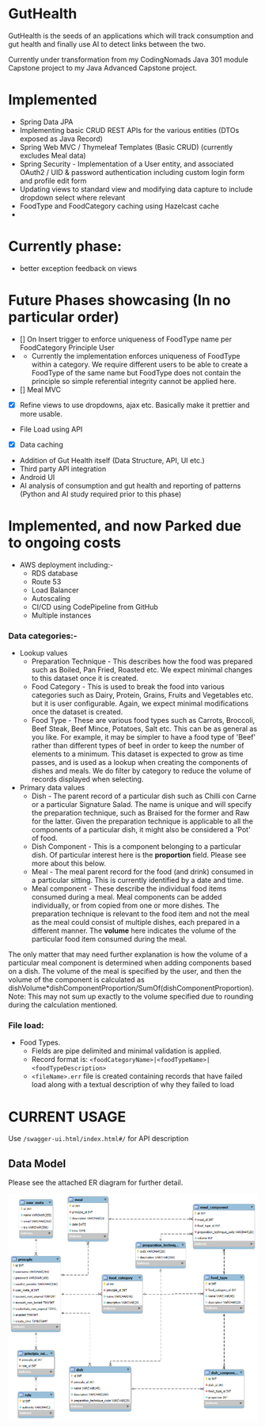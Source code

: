 # GutHealth

GutHealth is the seeds of an applications which will track consumption and gut health and finally use AI to detect links between the two.

Currently under transformation from my CodingNomads Java 301 module Capstone project to my Java Advanced Capstone project. 

# Implemented
- Spring Data JPA
- Implementing basic CRUD REST APIs for the various entities (DTOs exposed as Java Record)
- Spring Web MVC / Thymeleaf Templates (Basic CRUD) (currently excludes Meal data)
- Spring Security - Implementation of a User entity, and associated OAuth2 / UID & password authentication including custom login form and profile edit form
- Updating views to standard view and modifying data capture to include dropdown select where relevant
- FoodType and FoodCategory caching using Hazelcast cache
- 
# Currently phase:
- better exception feedback on views



# Future Phases showcasing (In no particular order)
- [] On Insert trigger to enforce uniqueness of FoodType name per FoodCategory Principle User
- - Currently the implementation enforces uniqueness of FoodType within a category. We require different users to be able to create a FoodType of the same name but FoodType does not contain the principle so simple referential integrity cannot be applied here.
- [] Meal MVC
- [x] Refine views to use dropdowns, ajax etc. Basically make it prettier and more usable.
- File Load using API
- [x] Data caching
- Addition of Gut Health itself (Data Structure, API, UI etc.)
- Third party API integration
- Android UI
- AI analysis of consumption and gut health and reporting of patterns (Python and AI study required prior to this phase) 

# Implemented, and now Parked due to ongoing costs
- AWS deployment including:-
  - RDS database
  - Route 53
  - Load Balancer
  - Autoscaling
  - CI/CD using CodePipeline from GitHub
  - Multiple instances

### Data categories:-
- Lookup values
  - Preparation Technique - This describes how the food was prepared such as Boiled, Pan Fried, Roasted etc. We expect minimal changes to this dataset once it is created. 
  - Food Category - This is used to break the food into various categories such as Dairy, Protein, Grains, Fruits and Vegetables etc. but it is user configurable. Again, we expect minimal modifications once the dataset is created.
  - Food Type - These are various food types such as Carrots, Broccoli, Beef Steak, Beef Mince, Potatoes, Salt etc. This can be as general as you like. For example, it may be simpler to have a food type of 'Beef' rather than different types of beef in order to keep the number of elements to a minimum. This dataset is expected to grow as time passes, and is used as a lookup when creating the components of dishes and meals. We do filter by category to reduce the volume of records displayed when selecting.
- Primary data values
  - Dish - The parent record of a particular dish such as Chilli con Carne or a particular Signature Salad. The name is unique and will specify the preparation technique, such as Braised for the former and Raw for the latter. Given the preparation technique is applicable to all the components of a particular dish, it might also be considered a 'Pot' of food.
  - Dish Component - This is a component belonging to a particular dish. Of particular interest here is the **proportion** field. Please see more about this below.
  - Meal - The meal parent record for the food (and drink) consumed in a particular sitting. This is currently identified by a date and time. 
  - Meal component - These describe the individual food items consumed during a meal. Meal components can be added individually, or from copied from one or more dishes. The preparation technique is relevant to the food item and not the meal as the meal could consist of multiple dishes, each prepared in a different manner. The **volume** here indicates the volume of the particular food item consumed during the meal.

The only matter that may need further explanation is how the volume of a particular meal component is determined when adding components based on a dish. The volume of the meal is specified by the user, and then the volume of the component is calculated as dishVolume*dishComponentProportion/SumOf(dishComponentProportion). Note: This may not sum up exactly to the volume specified due to rounding during the calculation mentioned.

### File load:
- Food Types.
  - Fields are pipe delimited and minimal validation is applied.
  - Record format is: `<foodCategoryName>|<foodTypeName>|<foodTypeDescription>`
  - `<fileName>.err` file is created containing records that have failed load along with a textual description of why they failed to load

# CURRENT USAGE
Use `/swagger-ui.html/index.html#/` for API description

## Data Model
Please see the attached ER diagram for further detail.

![er-diagram.png](src/main/resources/er-diagram.png)
